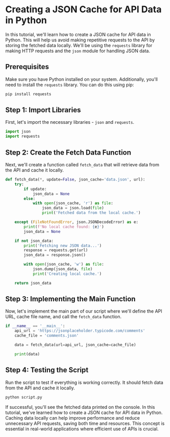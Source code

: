 
# Creating a JSON Cache for API Data in Python

In this tutorial, we'll learn how to create a JSON cache for API data in Python. This will help us avoid making repetitive requests to the API by storing the fetched data locally. We'll be using the `requests` library for making HTTP requests and the `json` module for handling JSON data.

## Prerequisites

Make sure you have Python installed on your system. Additionally, you'll need to install the `requests` library. You can do this using pip:

```bash
pip install requests
```

## Step 1: Import Libraries

First, let's import the necessary libraries - `json` and `requests`.

```python
import json
import requests
```

## Step 2: Create the Fetch Data Function

Next, we'll create a function called `fetch_data` that will retrieve data from the API and cache it locally.

```python
def fetch_data(*, update=False, json_cache='data.json', url):
    try:
        if update:
            json_data = None
        else:
            with open(json_cache, 'r') as file:
                json_data = json.load(file)
                print('Fetched data from the local cache.')

    except (FileNotFoundError, json.JSONDecodeError) as e:
        print(f'No local cache found: {e}')
        json_data = None

    if not json_data:
        print('Fetching new JSON data...')
        response = requests.get(url)
        json_data = response.json()

        with open(json_cache, 'w') as file:
            json.dump(json_data, file)
            print('Creating local cache.')

    return json_data
```

## Step 3: Implementing the Main Function

Now, let's implement the main part of our script where we'll define the API URL, cache file name, and call the `fetch_data` function.

```python
if __name__ == '__main__':
    api_url = 'https://jsonplaceholder.typicode.com/comments'
    cache_file = 'comments.json'

    data = fetch_data(url=api_url, json_cache=cache_file)

    print(data)
```

## Step 4: Testing the Script

Run the script to test if everything is working correctly. It should fetch data from the API and cache it locally.

```bash
python script.py
```

If successful, you'll see the fetched data printed on the console. In this tutorial, we've learned how to create a JSON cache for API data in Python. Caching data locally can help improve performance and reduce unnecessary API requests, saving both time and resources. This concept is essential in real-world applications where efficient use of APIs is crucial.

